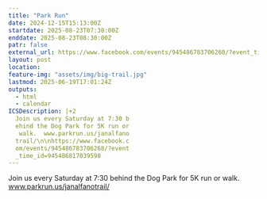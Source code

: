 ```yaml
---
title: "Park Run"
date: 2024-12-15T15:13:00Z
startdate: 2025-08-23T07:30:00Z
enddate: 2025-08-23T08:30:00Z
patr: false
external_url: https://www.facebook.com/events/945486783706268/?event_time_id=945486817039598
layout: post
location: 
feature-img: "assets/img/big-trail.jpg"
lastmod: 2025-06-19T17:01:24Z
outputs:
  - html
  - calendar
ICSDescription: |+2
  Join us every Saturday at 7:30 b  ehind the Dog Park for 5K run or   walk.  www.parkrun.us/janalfano  trail/\n\nhttps://www.facebook.c  om/events/945486783706268/?event  _time_id=945486817039598
---
```


Join us every Saturday at 7&#58;30 behind the Dog Park for 5K run or walk.  www.parkrun.us/janalfanotrail/<br>
  <br>
  
